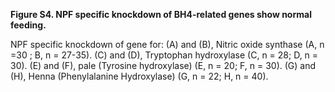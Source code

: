 **Figure S4. NPF specific knockdown of BH4-related genes show normal feeding.**

NPF specific knockdown of gene for: (A) and (B), Nitric oxide synthase (A, n =30 ; B, n = 27-35). (C) and (D), Tryptophan hydroxylase (C, n = 28; D, n = 30). (E) and (F), pale (Tyrosine hydroxylase) (E, n = 20; F, n = 30). (G) and (H), Henna (Phenylalanine Hydroxylase) (G, n = 22; H, n = 40).
